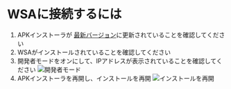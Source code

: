 # WSAに接続するには
1. APKインストーラが [最新バージョン](https://github.com/Paving-Base/APK-Installer/releases "APK Installer")に更新されていることを確認してください
2. WSAがインストールされていることを確認してください
3. 開発者モードをオンにして、IPアドレスが表示されていることを確認してください ![開発者モード](https://raw.githubusercontent.com/Paving-Base/APK-Installer/screenshots/Documents/Tutorials/How%20To%20Connect%20WSA/Images/Snipaste_2021-10-22_14-57-56.png)
4. APKインストーラを再開し、インストールを再開 ![インストールを再開](https://raw.githubusercontent.com/Paving-Base/APK-Installer/screenshots/Documents/Tutorials/How%20To%20Connect%20WSA/Images/Snipaste_2021-10-22_15-10-06.png)
